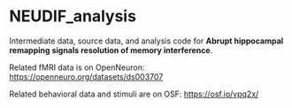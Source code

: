 # NEUDIF_analysis

Intermediate data, source data, and analysis code for **Abrupt hippocampal remapping signals resolution of memory interference**.

Related fMRI data is on OpenNeuron: https://openneuro.org/datasets/ds003707

Related behavioral data and stimuli are on OSF: https://osf.io/vpq2x/
